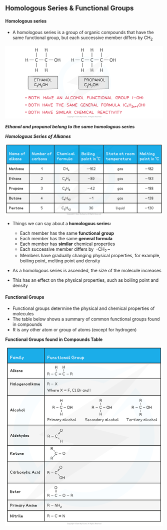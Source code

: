 Homologous Series & Functional Groups
-------------------------------------

#### Homologous series

* A homologous series is a group of organic compounds that have the same functional group, but each successive member differs by CH<sub>2</sub>

![An Introduction to AS Level Organic Chemistry Ethanol and Propanol, downloadable AS & A Level Chemistry revision notes](3.1-An-Introduction-to-AS-Level-Organic-Chemistry-Ethanol-and-Propanol.png)

<i><b>Ethanol and propanol belong to the same homologous series</b></i>

<i><b>Homologous Series of Alkanes</b></i>

![](10.1.1-Homologous-Series-of-Alkanes-2.png)

* Things we can say about a<b> homologous series:</b>

  + Each member has the same <b>functional group</b>
  + Each member has the same <b>general formula</b>
  + Each member has <b>similar</b> chemical properties
  + Each successive member differs by  -CH<sub>2 </sub>–
  + Members have gradually changing physical properties, for example, boiling point, melting point and density
* As a homologous series is ascended, the size of the molecule increases
* This has an effect on the physical properties, such as boiling point and density

#### Functional Groups

* Functional groups determine the physical and chemical properties of molecules
* The table below shows a summary of common functional groups found in compounds
* R is any other atom or group of atoms (except for hydrogen)

<b>Functional Groups found in Compounds Table</b>

![An Introduction to AS Level Organic Chemistry Functional Groups, downloadable AS & A Level Chemistry revision notes](3.1-An-Introduction-to-AS-Level-Organic-Chemistry-Functional-Groups.png)
